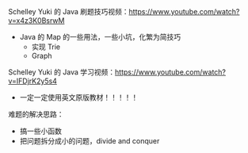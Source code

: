 

Schelley Yuki 的 Java 刷题技巧视频：https://www.youtube.com/watch?v=x4z3K0BsrwM

* Java 的 Map 的一些用法，一些小坑，化繁为简技巧
  * 实现 Trie
  * Graph

Schelley Yuki 的 Java 学习视频：https://www.youtube.com/watch?v=IFDjrK2y5s4

* 一定一定使用英文原版教材！！！！！



难题的解决思路：

* 搞一些小函数
* 把问题拆分成小的问题，divide and conquer